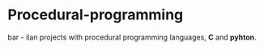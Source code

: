 # Procedural-programming

bar - ilan projects with procedural programming languages, **C** and **pyhton**.
